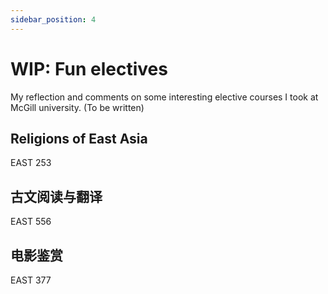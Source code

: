 ```yaml
---
sidebar_position: 4
---
```


# WIP: Fun electives
My reflection and comments on some interesting elective courses I took at McGill university.
(To be written)

## Religions of East Asia
EAST 253

## 古文阅读与翻译
EAST 556

## 电影鉴赏
EAST 377